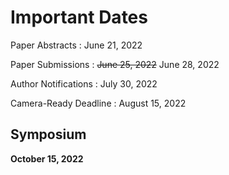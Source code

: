 # Important Dates

Paper Abstracts
: June 21, 2022

Paper Submissions
: <del>June 25, 2022</del> June 28, 2022

Author Notifications
: July 30, 2022

Camera-Ready Deadline
: August 15, 2022

## Symposium

**October 15, 2022**
